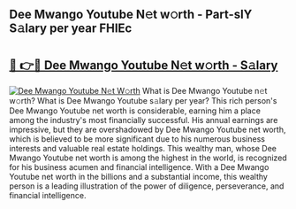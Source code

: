 ## Dee Mwango Youtube N𝚎t w𝚘rth - Part-slY S𝚊lary per year FHIEc

# <h2><a href="http://gc1jsm.nevu.top/?p=Dee+Mwango+Youtube">🔗 👉🔴 Dee Mwango Youtube N𝚎t w𝚘rth - S𝚊lary</a></h2>

[![Dee Mwango Youtube N𝚎t W𝚘rth](https://i.imgur.com/Oavwk0R.jpeg)](http://gc1jsm.nevu.top/?p=Dee+Mwango+Youtube)
What is Dee Mwango Youtube n𝚎t w𝚘rth? What is Dee Mwango Youtube s𝚊lary per year?
This rich person's Dee Mwango Youtube net worth is considerable, earning him a place among the industry's most financially successful. His annual earnings are impressive, but they are overshadowed by Dee Mwango Youtube net worth, which is believed to be more significant due to his numerous business interests and valuable real estate holdings. This wealthy man, whose Dee Mwango Youtube net worth is among the highest in the world, is recognized for his business acumen and financial intelligence. With a Dee Mwango Youtube net worth in the billions and a substantial income, this wealthy person is a leading illustration of the power of diligence, perseverance, and financial intelligence.
